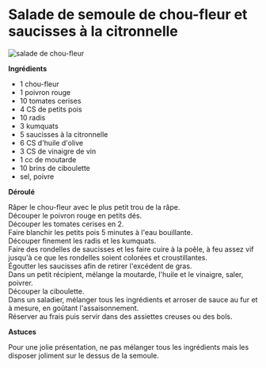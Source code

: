 # Salade de semoule de chou-fleur et saucisses à la citronnelle

![salade de chou-fleur](https://github.com/bndct-lmbrt/mes-recettes/blob/raw/master/medias/semoule-chouFleur.jpg)

**Ingrédients**  

* 1 chou-fleur
* 1 poivron rouge
* 10 tomates cerises
* 4 CS de petits pois
* 10 radis
* 3 kumquats
* 5 saucisses à la citronnelle
* 6 CS d'huile d'olive
* 3 CS de vinaigre de vin
* 1 cc de moutarde
* 10 brins de ciboulette
* sel, poivre

**Déroulé**  

Râper le chou-fleur avec le plus petit trou de la râpe.  
Découper le poivron rouge en petits dés.  
Découper les tomates cerises en 2.  
Faire blanchir les petits pois 5 minutes à l'eau bouillante.  
Découper finement les radis et les kumquats.  
Faire des rondelles de saucisses et les faire cuire à la poêle, à feu assez vif jusqu'à ce que les rondelles soient colorées et croustillantes.  
Égoutter les saucisses afin de retirer l'excédent de gras.  
Dans un petit récipient, mélange la moutarde, l'huile et le vinaigre, saler, poivrer.  
Découper la ciboulette.  
Dans un saladier, mélanger tous les ingrédients et arroser de sauce au fur et à mesure, en goûtant l'assaisonnement.  
Réserver au frais puis servir dans des assiettes creuses ou des bols.  

**Astuces**

Pour une jolie présentation, ne pas mélanger tous les ingrédients mais les disposer joliment sur le dessus de la semoule.  
